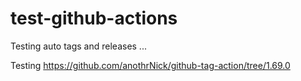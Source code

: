 # test-github-actions
Testing auto tags and releases ...

Testing
https://github.com/anothrNick/github-tag-action/tree/1.69.0
